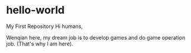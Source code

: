 # hello-world
My First Repository
Hi humans,

Wenqian here, my dream job is to develop games and do game operation job. (That's why I am here).

